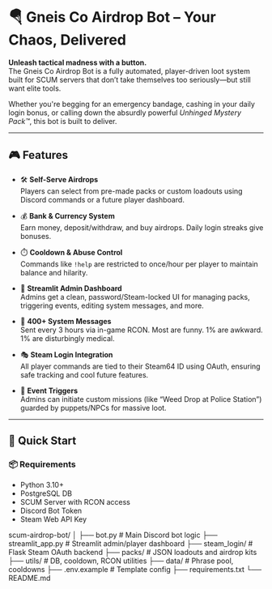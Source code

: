 # 🪂 Gneis Co Airdrop Bot – Your Chaos, Delivered

**Unleash tactical madness with a button.**  
The Gneis Co Airdrop Bot is a fully automated, player-driven loot system built for SCUM servers that don’t take themselves too seriously—but still want elite tools.

Whether you're begging for an emergency bandage, cashing in your daily login bonus, or calling down the absurdly powerful *Unhinged Mystery Pack™*, this bot is built to deliver.

---

## 🎮 Features

- 🛠️ **Self-Serve Airdrops**  
  Players can select from pre-made packs or custom loadouts using Discord commands or a future player dashboard.

- 💰 **Bank & Currency System**  
  Earn money, deposit/withdraw, and buy airdrops. Daily login streaks give bonuses.

- ⏱️ **Cooldown & Abuse Control**  
  Commands like `!help` are restricted to once/hour per player to maintain balance and hilarity.

- 🧠 **Streamlit Admin Dashboard**  
  Admins get a clean, password/Steam-locked UI for managing packs, triggering events, editing system messages, and more.

- 🧼 **400+ System Messages**  
  Sent every 3 hours via in-game RCON. Most are funny. 1% are awkward. 1% are disturbingly medical.

- 🎭 **Steam Login Integration**  
  All player commands are tied to their Steam64 ID using OAuth, ensuring safe tracking and cool future features.

- 🧟 **Event Triggers**  
  Admins can initiate custom missions (like “Weed Drop at Police Station”) guarded by puppets/NPCs for massive loot.

---

## 🚀 Quick Start

### 📦 Requirements

- Python 3.10+
- PostgreSQL DB
- SCUM Server with RCON access
- Discord Bot Token
- Steam Web API Key


scum-airdrop-bot/
│
├── bot.py                  # Main Discord bot logic
├── streamlit_app.py        # Streamlit admin/player dashboard
├── steam_login/            # Flask Steam OAuth backend
├── packs/                  # JSON loadouts and airdrop kits
├── utils/                  # DB, cooldown, RCON utilities
├── data/                   # Phrase pool, cooldowns
├── .env.example            # Template config
├── requirements.txt
└── README.md
